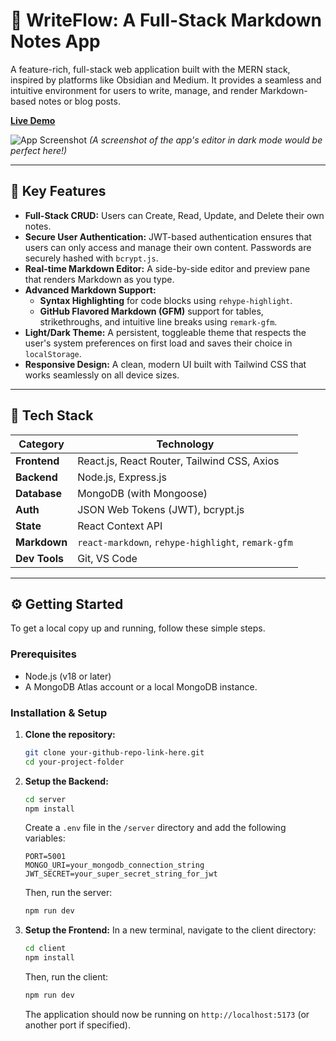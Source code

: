 # 📝 WriteFlow: A Full-Stack Markdown Notes App


A feature-rich, full-stack web application built with the MERN stack, inspired by platforms like Obsidian and Medium. It provides a seamless and intuitive environment for users to write, manage, and render Markdown-based notes or blog posts.

[**Live Demo**](your-live-demo-link-here.com)

![App Screenshot](./link-to-your-screenshot.png)
*(A screenshot of the app's editor in dark mode would be perfect here!)*

---

## 🔑 Key Features

* **Full-Stack CRUD:** Users can Create, Read, Update, and Delete their own notes.
* **Secure User Authentication:** JWT-based authentication ensures that users can only access and manage their own content. Passwords are securely hashed with `bcrypt.js`.
* **Real-time Markdown Editor:** A side-by-side editor and preview pane that renders Markdown as you type.
* **Advanced Markdown Support:**
    * **Syntax Highlighting** for code blocks using `rehype-highlight`.
    * **GitHub Flavored Markdown (GFM)** support for tables, strikethroughs, and intuitive line breaks using `remark-gfm`.
* **Light/Dark Theme:** A persistent, toggleable theme that respects the user's system preferences on first load and saves their choice in `localStorage`.
* **Responsive Design:** A clean, modern UI built with Tailwind CSS that works seamlessly on all device sizes.

---

## 🧰 Tech Stack

| Category      | Technology                                                                                                  |
| ------------- | ----------------------------------------------------------------------------------------------------------- |
| **Frontend** | React.js, React Router, Tailwind CSS, Axios                                                                 |
| **Backend** | Node.js, Express.js                                                                                         |
| **Database** | MongoDB (with Mongoose)                                                                                     |
| **Auth** | JSON Web Tokens (JWT), bcrypt.js                                                                            |
| **State** | React Context API                                                                                           |
| **Markdown** | `react-markdown`, `rehype-highlight`, `remark-gfm`                                                          |
| **Dev Tools** | Git, VS Code                                                                                                |

---

## ⚙️ Getting Started

To get a local copy up and running, follow these simple steps.

### Prerequisites

* Node.js (v18 or later)
* A MongoDB Atlas account or a local MongoDB instance.

### Installation & Setup

1.  **Clone the repository:**
    ```bash
    git clone your-github-repo-link-here.git
    cd your-project-folder
    ```

2.  **Setup the Backend:**
    ```bash
    cd server
    npm install
    ```
    Create a `.env` file in the `/server` directory and add the following variables:
    ```env
    PORT=5001
    MONGO_URI=your_mongodb_connection_string
    JWT_SECRET=your_super_secret_string_for_jwt
    ```
    Then, run the server:
    ```bash
    npm run dev
    ```

3.  **Setup the Frontend:**
    In a new terminal, navigate to the client directory:
    ```bash
    cd client
    npm install
    ```
    Then, run the client:
    ```bash
    npm run dev
    ```
    The application should now be running on `http://localhost:5173` (or another port if specified).